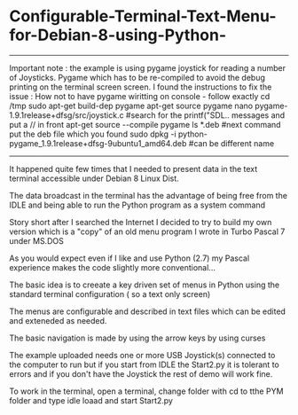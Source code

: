 # Configurable-Terminal-Text-Menu-for-Debian-8-using-Python-

*****************************************************
Important note : the example is using pygame joystick for reading a number of Joysticks.
Pygame which has to be re-compiled to avoid the debug printing on the terminal screen screen.
I found the instructions to fix the issue :
How not to have pygame wiritting on console - follow exactly
cd /tmp
sudo apt-get build-dep pygame
apt-get source pygame
nano pygame-1.9.1release+dfsg/src/joystick.c
#search for the printf("SDL.. messages and put a // in front
apt-get source --compile pygame
ls *.deb
#next command put the deb file which you found
sudo dpkg -i python-pygame_1.9.1release+dfsg-9ubuntu1_amd64.deb
#can be different name
****************************************************************
It happened quite few times that I needed to present data in the text terminal accessible under Debian 8 Linux Dist.

The data broadcast in the terminal has the advantage of being free from the IDLE  and being able to run the Python program as a system command 

Story short after I searched the Internet I decided to try to build my own version which is a "copy" of an old menu program I wrote in Turbo Pascal 7 under MS.DOS

As you would expect even if I like and use Python (2.7)  my  Pascal experience makes the code slightly more conventional...

The basic idea is to creeate a key driven set of menus in Python using the standard terminal configuration ( so a text only screen)

The menus are configurable and described in text files which can be edited and exteneded as needed.

The basic navigation is made by using the arrow keys by using curses

The example uploaded  needs one or more  USB Joystick(s) connected to the computer to run but if you start from IDLE the Start2.py it is tolerant to errors and if you don't have the Joystick the rest of demo will work fine.

To work in the  terminal, open a terminal,
change folder with cd to tthe PYM folder and type idle
loaad and start Start2.py
